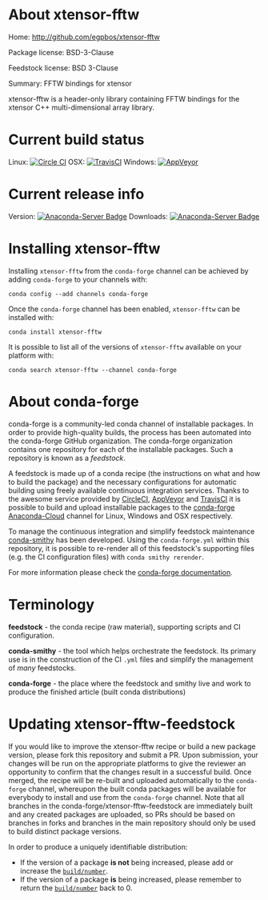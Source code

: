 About xtensor-fftw
==================

Home: http://github.com/egpbos/xtensor-fftw

Package license: BSD-3-Clause

Feedstock license: BSD 3-Clause

Summary: FFTW bindings for xtensor

xtensor-fftw is a header-only library containing FFTW bindings for the
xtensor C++ multi-dimensional array library.


Current build status
====================

Linux: [![Circle CI](https://circleci.com/gh/conda-forge/xtensor-fftw-feedstock.svg?style=shield)](https://circleci.com/gh/conda-forge/xtensor-fftw-feedstock)
OSX: [![TravisCI](https://travis-ci.org/conda-forge/xtensor-fftw-feedstock.svg?branch=master)](https://travis-ci.org/conda-forge/xtensor-fftw-feedstock)
Windows: [![AppVeyor](https://ci.appveyor.com/api/projects/status/github/conda-forge/xtensor-fftw-feedstock?svg=True)](https://ci.appveyor.com/project/conda-forge/xtensor-fftw-feedstock/branch/master)

Current release info
====================
Version: [![Anaconda-Server Badge](https://anaconda.org/conda-forge/xtensor-fftw/badges/version.svg)](https://anaconda.org/conda-forge/xtensor-fftw)
Downloads: [![Anaconda-Server Badge](https://anaconda.org/conda-forge/xtensor-fftw/badges/downloads.svg)](https://anaconda.org/conda-forge/xtensor-fftw)

Installing xtensor-fftw
=======================

Installing `xtensor-fftw` from the `conda-forge` channel can be achieved by adding `conda-forge` to your channels with:

```
conda config --add channels conda-forge
```

Once the `conda-forge` channel has been enabled, `xtensor-fftw` can be installed with:

```
conda install xtensor-fftw
```

It is possible to list all of the versions of `xtensor-fftw` available on your platform with:

```
conda search xtensor-fftw --channel conda-forge
```


About conda-forge
=================

conda-forge is a community-led conda channel of installable packages.
In order to provide high-quality builds, the process has been automated into the
conda-forge GitHub organization. The conda-forge organization contains one repository
for each of the installable packages. Such a repository is known as a *feedstock*.

A feedstock is made up of a conda recipe (the instructions on what and how to build
the package) and the necessary configurations for automatic building using freely
available continuous integration services. Thanks to the awesome service provided by
[CircleCI](https://circleci.com/), [AppVeyor](http://www.appveyor.com/)
and [TravisCI](https://travis-ci.org/) it is possible to build and upload installable
packages to the [conda-forge](https://anaconda.org/conda-forge)
[Anaconda-Cloud](http://docs.anaconda.org/) channel for Linux, Windows and OSX respectively.

To manage the continuous integration and simplify feedstock maintenance
[conda-smithy](http://github.com/conda-forge/conda-smithy) has been developed.
Using the ``conda-forge.yml`` within this repository, it is possible to re-render all of
this feedstock's supporting files (e.g. the CI configuration files) with ``conda smithy rerender``.

For more information please check the [conda-forge documentation](https://conda-forge.org/docs/).

Terminology
===========

**feedstock** - the conda recipe (raw material), supporting scripts and CI configuration.

**conda-smithy** - the tool which helps orchestrate the feedstock.
                   Its primary use is in the construction of the CI ``.yml`` files
                   and simplify the management of *many* feedstocks.

**conda-forge** - the place where the feedstock and smithy live and work to
                  produce the finished article (built conda distributions)


Updating xtensor-fftw-feedstock
===============================

If you would like to improve the xtensor-fftw recipe or build a new
package version, please fork this repository and submit a PR. Upon submission,
your changes will be run on the appropriate platforms to give the reviewer an
opportunity to confirm that the changes result in a successful build. Once
merged, the recipe will be re-built and uploaded automatically to the
`conda-forge` channel, whereupon the built conda packages will be available for
everybody to install and use from the `conda-forge` channel.
Note that all branches in the conda-forge/xtensor-fftw-feedstock are
immediately built and any created packages are uploaded, so PRs should be based
on branches in forks and branches in the main repository should only be used to
build distinct package versions.

In order to produce a uniquely identifiable distribution:
 * If the version of a package **is not** being increased, please add or increase
   the [``build/number``](http://conda.pydata.org/docs/building/meta-yaml.html#build-number-and-string).
 * If the version of a package **is** being increased, please remember to return
   the [``build/number``](http://conda.pydata.org/docs/building/meta-yaml.html#build-number-and-string)
   back to 0.